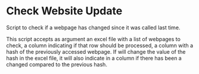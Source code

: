 # Check Website Update

Script to check if a webpage has changed since it was called last time. 

This script accepts as argument an excel file with a list of webpages to check, a column indicating if that row should be processed, a column with a hash of the previously accessed webpage. If will change the value of the hash in the excel file, it will also indicate in a column if there has been a changed compared to the previous hash.
